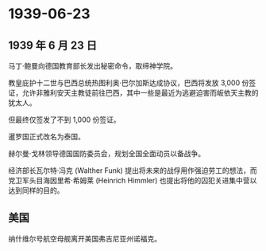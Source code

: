 # 1939-06-23

## 1939 年 6 月 23 日

马丁·鲍曼向德国教育部长发出秘密命令，取缔神学院。

教皇庇护十二世与巴西总统热图利奥·巴尔加斯达成协议，巴西将发放 3,000
份签证，允许非雅利安天主教徒前往巴西，其中一些是最近为逃避迫害而皈依天主教的犹太人。

但最终仅签发了不到 1,000 份签证。

暹罗国正式改名为泰国。

赫尔曼·戈林领导德国国防委员会，规划全国全面动员以备战争。

经济部长瓦尔特·冯克 (Walther Funk)
提出将未来的战俘用作强迫劳工的想法，而党卫军头目海因里希·希姆莱
(Heinrich Himmler) 也提出将他的囚犯关进集中营以达到同样的目的。

## 美国

纳什维尔号航空母舰离开美国弗吉尼亚州诺福克。

